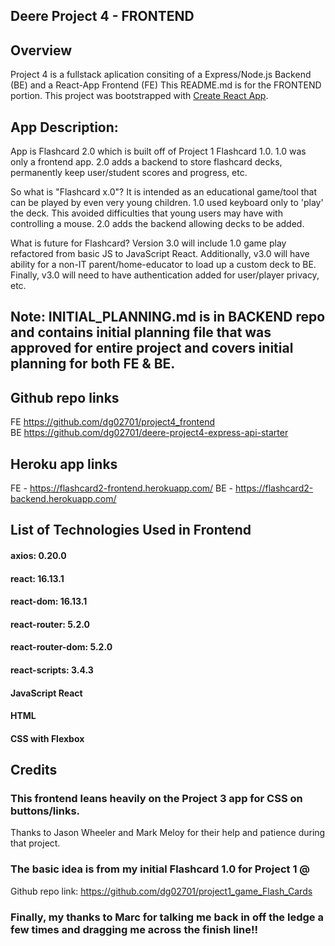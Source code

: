 ## Deere Project 4 - FRONTEND
## Overview
Project 4 is a fullstack aplication consiting of a Express/Node.js Backend (BE) and a React-App Frontend (FE)
This README.md is for the FRONTEND portion.
This project was bootstrapped with [Create React App](https://github.com/facebook/create-react-app).

## App Description:
App is Flashcard 2.0 which is built off of Project 1 Flashcard 1.0.  1.0 was only a frontend app.  2.0 adds a backend to store flashcard decks, permanently keep user/student scores and progress, etc.

So what is "Flashcard x.0"?  It is intended as an educational game/tool that can be played by even very young children.  1.0 used keyboard only to 'play' the deck.  This avoided difficulties that young users may have with controlling a mouse.  2.0 adds the backend allowing decks to be added.  

What is future for Flashcard?  Version 3.0 will include 1.0 game play refactored from basic JS to JavaScript React.  Additionally, v3.0 will have ability for a non-IT parent/home-educator to load up a custom deck to BE.  Finally, v3.0 will need to have authentication added for user/player privacy, etc.

## Note: INITIAL_PLANNING.md is in BACKEND repo and contains initial planning file that was approved for entire project and covers initial planning for both FE & BE.

## Github repo links
FE https://github.com/dg02701/project4_frontend
BE https://github.com/dg02701/deere-project4-express-api-starter

## Heroku app links
FE - https://flashcard2-frontend.herokuapp.com/
BE - https://flashcard2-backend.herokuapp.com/

## List of Technologies Used in Frontend
#### axios: 0.20.0
#### react: 16.13.1
#### react-dom: 16.13.1
#### react-router: 5.2.0
#### react-router-dom: 5.2.0
#### react-scripts: 3.4.3
#### JavaScript React
#### HTML
#### CSS with Flexbox

## Credits
### This frontend leans heavily on the Project 3 app for CSS on buttons/links.  
Thanks to Jason Wheeler and Mark Meloy for their help and patience during that project.
### The basic idea is from my initial Flashcard 1.0 for Project 1 @ 
Github repo link: https://github.com/dg02701/project1_game_Flash_Cards
### Finally, my thanks to Marc for talking me back in off the ledge a few times and dragging me across the finish line!!



